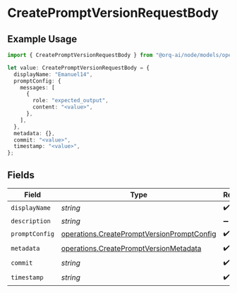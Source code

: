 # CreatePromptVersionRequestBody

## Example Usage

```typescript
import { CreatePromptVersionRequestBody } from "@orq-ai/node/models/operations";

let value: CreatePromptVersionRequestBody = {
  displayName: "Emanuel14",
  promptConfig: {
    messages: [
      {
        role: "expected_output",
        content: "<value>",
      },
    ],
  },
  metadata: {},
  commit: "<value>",
  timestamp: "<value>",
};
```

## Fields

| Field                                                                                                    | Type                                                                                                     | Required                                                                                                 | Description                                                                                              |
| -------------------------------------------------------------------------------------------------------- | -------------------------------------------------------------------------------------------------------- | -------------------------------------------------------------------------------------------------------- | -------------------------------------------------------------------------------------------------------- |
| `displayName`                                                                                            | *string*                                                                                                 | :heavy_check_mark:                                                                                       | N/A                                                                                                      |
| `description`                                                                                            | *string*                                                                                                 | :heavy_minus_sign:                                                                                       | N/A                                                                                                      |
| `promptConfig`                                                                                           | [operations.CreatePromptVersionPromptConfig](../../models/operations/createpromptversionpromptconfig.md) | :heavy_check_mark:                                                                                       | N/A                                                                                                      |
| `metadata`                                                                                               | [operations.CreatePromptVersionMetadata](../../models/operations/createpromptversionmetadata.md)         | :heavy_check_mark:                                                                                       | N/A                                                                                                      |
| `commit`                                                                                                 | *string*                                                                                                 | :heavy_check_mark:                                                                                       | N/A                                                                                                      |
| `timestamp`                                                                                              | *string*                                                                                                 | :heavy_check_mark:                                                                                       | N/A                                                                                                      |